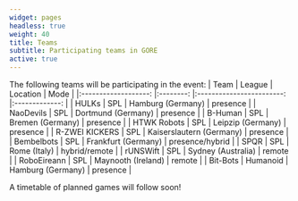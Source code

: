 ```yaml
---
widget: pages
headless: true
weight: 40
title: Teams
subtitle: Participating teams in GORE
active: true
---
```

The following teams will be participating in the event:
|         Team        	|  League  	|         Location         	|      Mode     	|
|:-------------------:	|:--------:	|:------------------------:	|:-------------:	|
|        HULKs        	|    SPL   	|     Hamburg (Germany)    	|    presence   	|
|      NaoDevils      	|    SPL   	|    Dortmund (Germany)    	|    presence   	|
|       B-Human       	|    SPL   	|     Bremen (Germany)     	|    presence   	|
|     HTWK Robots     	|    SPL   	|     Leipzip (Germany)    	|    presence   	|
|    R-ZWEI KICKERS   	|    SPL   	| Kaiserslautern (Germany) 	|    presence   	|
|      Bembelbots      	|    SPL   	|    Frankfurt (Germany)   	| presence/hybrid	|
|         SPQR        	|    SPL   	|       Rome (Italy)       	| hybrid/remote 	|
|       rUNSWift      	|    SPL   	|    Sydney (Australia)    	|     remote    	|
|      RoboEireann     	|    SPL   	|    Maynooth (Ireland)    	|     remote    	|
|       Bit-Bots      	| Humanoid 	|     Hamburg (Germany)    	|    presence   	|

A timetable of planned games will follow soon!

